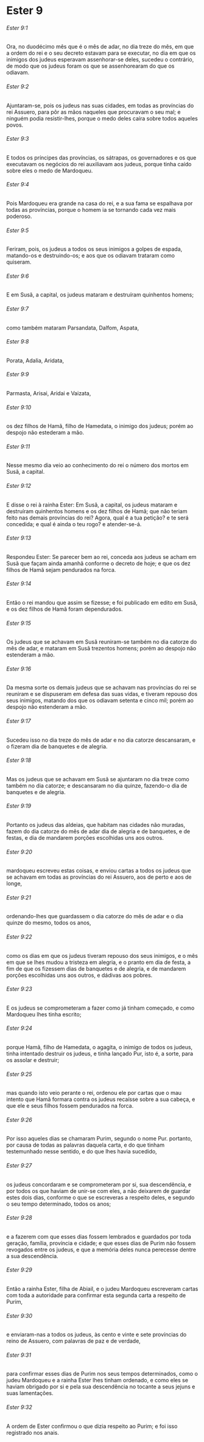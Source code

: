 # Ester 9

###### Ester 9:1

Ora, no duodécimo mês que é o mês de adar, no dia treze do mês, em que a ordem do rei e o seu decreto estavam para se executar, no dia em que os inimigos dos judeus esperavam assenhorar-se deles, sucedeu o contrário, de modo que os judeus foram os que se assenhorearam do que os odiavam.

###### Ester 9:2

Ajuntaram-se, pois os judeus nas suas cidades, em todas as províncias do rei Assuero, para pôr as mãos naqueles que procuravam o seu mal; e ninguém podia resistir-lhes, porque o medo deles caíra sobre todos aqueles povos.

###### Ester 9:3

E todos os príncipes das províncias, os sátrapas, os governadores e os que executavam os negócios do rei auxiliavam aos judeus, porque tinha caído sobre eles o medo de Mardoqueu.

###### Ester 9:4

Pois Mardoqueu era grande na casa do rei, e a sua fama se espalhava por todas as províncias, porque o homem ia se tornando cada vez mais poderoso.

###### Ester 9:5

Feriram, pois, os judeus a todos os seus inimigos a golpes de espada, matando-os e destruindo-os; e aos que os odiavam trataram como quiseram.

###### Ester 9:6

E em Susã, a capital, os judeus mataram e destruíram quinhentos homens;

###### Ester 9:7

como também mataram Parsandata, Dalfom, Aspata,

###### Ester 9:8

Porata, Adalia, Aridata,

###### Ester 9:9

Parmasta, Arisai, Aridai e Vaizata,

###### Ester 9:10

os dez filhos de Hamã, filho de Hamedata, o inimigo dos judeus; porém ao despojo não estederam a mão.

###### Ester 9:11

Nesse mesmo dia veio ao conhecimento do rei o número dos mortos em Susã, a capital.

###### Ester 9:12

E disse o rei à rainha Ester: Em Susã, a capital, os judeus mataram e destruíram quinhentos homens e os dez filhos de Hamã; que não teriam feito nas demais províncias do rei? Agora, qual é a tua petição? e te será concedida; e qual é ainda o teu rogo? e atender-se-á.

###### Ester 9:13

Respondeu Ester: Se parecer bem ao rei, conceda aos judeus se acham em Susã que façam ainda amanhã conforme o decreto de hoje; e que os dez filhos de Hamã sejam pendurados na forca.

###### Ester 9:14

Então o rei mandou que assim se fizesse; e foi publicado em edito em Susã, e os dez filhos de Hamã foram dependurados.

###### Ester 9:15

Os judeus que se achavam em Susã reuniram-se também no dia catorze do mês de adar, e mataram em Susã trezentos homens; porém ao despojo não estenderam a mão.

###### Ester 9:16

Da mesma sorte os demais judeus que se achavam nas províncias do rei se reuniram e se dispuseram em defesa das suas vidas, e tiveram repouso dos seus inimigos, matando dos que os odiavam setenta e cinco mil; porém ao despojo não estenderam a mão.

###### Ester 9:17

Sucedeu isso no dia treze do mês de adar e no dia catorze descansaram, e o fizeram dia de banquetes e de alegria.

###### Ester 9:18

Mas os judeus que se achavam em Susã se ajuntaram no dia treze como também no dia catorze; e descansaram no dia quinze, fazendo-o dia de banquetes e de alegria.

###### Ester 9:19

Portanto os judeus das aldeias, que habitam nas cidades não muradas, fazem do dia catorze do mês de adar dia de alegria e de banquetes, e de festas, e dia de mandarem porções escolhidas uns aos outros.

###### Ester 9:20

mardoqueu escreveu estas coisas, e enviou cartas a todos os judeus que se achavam em todas as províncias do rei Assuero, aos de perto e aos de longe,

###### Ester 9:21

ordenando-lhes que guardassem o dia catorze do mês de adar e o dia quinze do mesmo, todos os anos,

###### Ester 9:22

como os dias em que os judeus tiveram repouso dos seus inimigos, e o mês em que se lhes mudou a tristeza em alegria, e o pranto em dia de festa, a fim de que os fizessem dias de banquetes e de alegria, e de mandarem porções escolhidas uns aos outros, e dádivas aos pobres.

###### Ester 9:23

E os judeus se comprometeram a fazer como já tinham começado, e como Mardoqueu lhes tinha escrito;

###### Ester 9:24

porque Hamã, filho de Hamedata, o agagita, o inimigo de todos os judeus, tinha intentado destruir os judeus, e tinha lançado Pur, isto é, a sorte, para os assolar e destruir;

###### Ester 9:25

mas quando isto veio perante o rei, ordenou ele por cartas que o mau intento que Hamã formara contra os judeus recaísse sobre a sua cabeça, e que ele e seus filhos fossem pendurados na forca.

###### Ester 9:26

Por isso aqueles dias se chamaram Purim, segundo o nome Pur. portanto, por causa de todas as palavras daquela carta, e do que tinham testemunhado nesse sentido, e do que lhes havia sucedido,

###### Ester 9:27

os judeus concordaram e se comprometeram por si, sua descendência, e por todos os que haviam de unir-se com eles, a não deixarem de guardar estes dois dias, conforme o que se escreveras a respeito deles, e segundo o seu tempo determinado, todos os anos;

###### Ester 9:28

e a fazerem com que esses dias fossem lembrados e guardados por toda geração, família, província e cidade; e que esses dias de Purim não fossem revogados entre os judeus, e que a memória deles nunca perecesse dentre a sua descendência.

###### Ester 9:29

Então a rainha Ester, filha de Abiail, e o judeu Mardoqueu escreveram cartas com toda a autoridade para confirmar esta segunda carta a respeito de Purim,

###### Ester 9:30

e enviaram-nas a todos os judeus, às cento e vinte e sete províncias do reino de Assuero, com palavras de paz e de verdade,

###### Ester 9:31

para confirmar esses dias de Purim nos seus tempos determinados, como o judeu Mardoqueu e a rainha Ester lhes tinham ordenado, e como eles se haviam obrigado por si e pela sua descendência no tocante a seus jejuns e suas lamentações.

###### Ester 9:32

A ordem de Ester confirmou o que dizia respeito ao Purim; e foi isso registrado nos anais.

